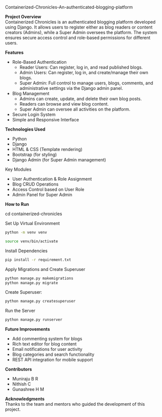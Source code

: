 Containerized-Chronicles-An-authenticated-blogging-platform

**Project Overview**  
Containerized Chronicles is an authenticated blogging platform developed using Django. It allows users to register either as blog readers or content creators (Admins), while a Super Admin oversees the platform. The system ensures secure access control and role-based permissions for different users.

**Features**  
- Role-Based Authentication  
  - Reader Users: Can register, log in, and read published blogs.  
  - Admin Users: Can register, log in, and create/manage their own blogs.  
  - Super Admin: Full control to manage users, blogs, comments, and administrative settings via the Django admin panel.  
- Blog Management  
  - Admins can create, update, and delete their own blog posts.  
  - Readers can browse and view blog content.  
  - Super Admin can oversee all activities on the platform.  
- Secure Login System  
- Simple and Responsive Interface  

**Technologies Used**
- Python  
- Django    
- HTML & CSS (Template rendering)  
- Bootstrap (for styling)  
- Django Admin (for Super Admin management)  

Key Modules  
- User Authentication & Role Assignment  
- Blog CRUD Operations  
- Access Control based on User Role  
- Admin Panel for Super Admin  

**How to Run**

cd containerized-chronicles  

Set Up Virtual Environment  
```bash
python -m venv venv
```
```bash
source venv/bin/activate
```  

Install Dependencies  
```bash
pip install -r requirement.txt  
```

Apply Migrations and Create Superuser  
```bash
python manage.py makemigrations
python manage.py migrate    
```

Create Superuser:
```bash
python manage.py createsuperuser
```

Run the Server  
```bash
python manage.py runserver  
```
**Future Improvements**  
- Add commenting system for blogs  
- Rich text editor for blog content  
- Email notifications for user activity  
- Blog categories and search functionality  
- REST API integration for mobile support  

**Contributors**  
- Muniraju B R  
- Nithish C  
- Gunashree H M  

**Acknowledgments**  
Thanks to the team and mentors who guided the development of this project.
